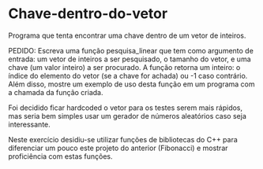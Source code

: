 # Chave-dentro-do-vetor
Programa que tenta encontrar uma chave dentro de um vetor de inteiros.

PEDIDO: Escreva uma função pesquisa_linear que tem como argumento de entrada:
um vetor de inteiros a ser pesquisado, o tamanho do vetor, e uma chave (um valor inteiro) a ser procurado. 
A função retorna um inteiro: o índice do elemento do vetor (se a chave for achada) ou -1 caso contrário. Além disso, mostre um exemplo de uso desta função em um programa com a chamada da função criada.

Foi decidido ficar hardcoded o vetor para os testes serem mais rápidos, mas seria bem simples usar um gerador de números aleatórios caso seja interessante.

Neste exercício desidiu-se utilizar funções de bibliotecas do C++ para diferenciar um pouco este projeto do anterior (Fibonacci) e mostrar proficiência com estas funções.

